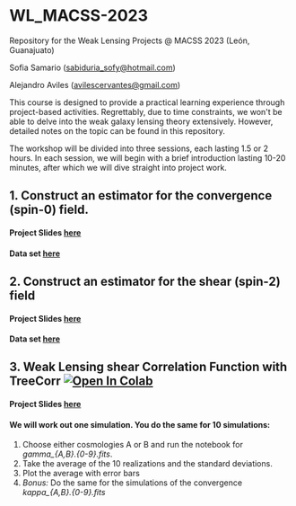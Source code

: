 # WL_MACSS-2023

Repository for the Weak Lensing Projects @ MACSS 2023 (León, Guanajuato)

 Sofia Samario  (sabiduria_sofy@hotmail.com)
 
 Alejandro Aviles (avilescervantes@gmail.com)

This course is designed to provide a practical learning experience through project-based activities. Regrettably, due to time constraints, we won't be able to delve into the weak galaxy lensing theory extensively. However, detailed notes on the topic can be found in this repository.

The workshop will be divided into three sessions, each lasting 1.5 or 2 hours. In each session, we will begin with a brief introduction lasting 10-20 minutes, after which we will dive straight into project work.

## 1. Construct an estimator for the convergence (spin-0) field. 
#### Project Slides [here](https://docs.google.com/presentation/d/1aDPoimBvQIj5iUH8i2KXsXNFTrShpO7tlLCpBsasRMI/edit?usp=sharing)
#### Data set [here](https://drive.google.com/file/d/1RkyBaKdy7IfvTGfy2uoMBWzhooJTTz2V/view?usp=sharing)

## 2. Construct an estimator for the shear (spin-2) field
#### Project Slides [here](https://docs.google.com/presentation/d/1E_Xh6PaGx8FXcd3u7DGpVtfvjQ0tkpjW81nLqHb-Teg/edit?usp=sharing)
#### Data set [here](https://drive.google.com/file/d/18HKZsJ8Cz_lBFZkW4FHcfLqfWcQvqwew/view?usp=sharing)

## 3. Weak Lensing shear Correlation Function with TreeCorr [![Open In Colab](https://colab.research.google.com/assets/colab-badge.svg)](https://colab.research.google.com/github/alejandroaviles/WL_MACSS-2023/blob/main/Project3_xipm_from_simulations.ipynb) 

#### Project Slides [here](https://docs.google.com/presentation/d/14qvONWvXg-ibdeZG9mUAavlx5CpEWuMco7bbHeKtApE/edit?usp=sharing)

#### We will work out one simulation. You do the same for 10 simulations: 

1. Choose either cosmologies A or B and run the notebook for *gamma_{A,B}.{0-9}.fits*. 
2. Take the average of the 10 realizations and the standard deviations. 
3. Plot the average with error bars
4. *Bonus:* Do the same for the simulations of the convergence *kappa_{A,B}.{0-9}.fits*
  

